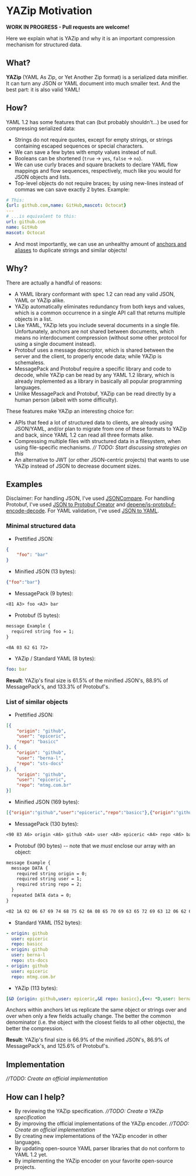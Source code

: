 # YAZip Motivation

__WORK IN PROGRESS - Pull requests are welcome!__

Here we explain what is YAZip and why it is an important compression mechanism for structured data.

## What?

__YAZip__ (YAML As Zip, or Yet Another Zip format) is a serialized data minifier. It can turn any JSON or YAML document into much smaller text. And the best part: it is also valid YAML!

## How?

YAML 1.2 has some features that can (but probably shouldn't...) be used for compressing serialized data:

- Strings do not require quotes, except for empty strings, or strings containing escaped sequences or special characters.
- We can save a few bytes with empty values instead of null.
- Booleans can be shortened (`true` -> `yes`, `false` -> `no`).
- We can use curly braces and square brackets to declare YAML flow mappings and flow sequences, respectively, much like you would for JSON objects and lists.
- Top-level objects do not require braces; by using new-lines instead of commas we can save exactly 2 bytes. Example:

```yaml
# This:
{url: github.com,name: GitHub,mascot: Octocat}
---
# ...is equivalent to this:
url: github.com
name: GitHub
mascot: Octocat
```
- And most importantly, we can use an unhealthy amount of [anchors and aliases](https://yaml.org/spec/1.2/spec.html#id2760395) to duplicate strings and similar objects!

## Why?

There are actually a handful of reasons:

- A YAML library conformant with spec 1.2 can read any valid JSON, YAML or YAZip alike.
- YAZip automatically eliminates redundancy from both keys and values, which is a common occurrence in a single API call that returns multiple objects in a list.
- Like YAML, YAZip lets you include several documents in a single file. Unfortunately, anchors are not shared between documents, which means no interdocument compression (without some other protocol for using a single document instead).
- Protobuf uses a message descriptor, which is shared between the server and the client, to properly encode data; while YAZip is schemaless.
- MessagePack and Protobuf require a specific library and code to decode, while YAZip can be read by any YAML 1.2 library, which is already implemented as a library in basically all popular programming languages.
- Unlike MessagePack and Protobuf, YAZip can be read directly by a human person (albeit with some difficulty).

These features make YAZip an interesting choice for:

- APIs that feed a lot of structured data to clients, are already using JSON/YAML, and/or plan to migrate from one of these formats to YAZip and back, since YAML 1.2 can read all three formats alike.
- Compressing multiple files with structured data in a filesystem, when using file-specific mechanisms. _// TODO: Start discussing strategies on this_
- An alternative to JWT (or other JSON-centric projects) that wants to use YAZip instead of JSON to decrease document sizes.

## Examples

Disclaimer: For handling JSON, I've used [JSONCompare](https://jsoncompare.com/). For handling Protobuf, I've used [JSON to Protobuf Creator](https://www.site24x7.com/tools/json-to-protobuf.html) and [depene/js-protobuf-encode-decode](https://github.com/depene/js-protobuf-encode-decode). For YAML validation, I've used [JSON to YAML](https://www.json2yaml.com/).

### Minimal structured data

- Prettified JSON:

```json
{
	"foo": "bar"
}
```

- Minified JSON (13 bytes):

```json
{"foo":"bar"}
```

- MessagePack (9 bytes):

```txt
<81 A3> foo <A3> bar
```

- Protobuf (5 bytes):

```txt
message Example {
  required string foo = 1;
}

<0A 03 62 61 72>
```

- YAZip / Standard YAML (8 bytes):

```yaml
foo: bar
```

__Result__: YAZip's final size is 61.5% of the minified JSON's, 88.9% of MessagePack's, and 133.3% of Protobuf's.

### List of similar objects

- Prettified JSON:

```json
[{
	"origin": "github",
	"user": "epiceric",
	"repo": "basicc"
}, {
	"origin": "github",
	"user": "berna-l",
	"repo": "sts-docs"
}, {
	"origin": "github",
	"user": "epiceric",
	"repo": "mtmg.com.br"
}]
```

- Minified JSON (169 bytes):

```json
[{"origin":"github","user":"epiceric","repo":"basicc"},{"origin":"github","user":"berna-l","repo":"sts-docs"},{"origin":"github","user":"epiceric","repo":"mtmg.com.br"}]
```

- MessagePack (130 bytes):

```txt
<90 83 A6> origin <A6> github <A4> user <A8> epiceric <A4> repo <A6> basicc <83 A6> origin <A6> github <A4> user <A7> berna-l <A4> repo <A8> sts-docs <83 A6> origin <A6> github <A4> user <A8> epiceric <A4> repo <AB> mtmg.com.br
```

- Protobuf (90 bytes) -- note that we _must_ enclose our array with an object:

```txt
message Example {
  message DATA {
    required string origin = 0;
    required string user = 1;
    required string repo = 2;
  }
  repeated DATA data = 0;
}

<02 1A 02 06 67 69 74 68 75 62 0A 08 65 70 69 63 65 72 69 63 12 06 62 61 73 69 63 63 02 1B 02 06 67 69 74 68 75 62 0A 07 62 65 72 6E 61 2D 6C 12 08 73 74 73 2D 64 6F 63 73 02 1F 02 06 67 69 74 68 75 62 0A 08 65 70 69 63 65 72 69 63 12 0B 6D 74 6D 67 2E 63 6F 6D 2E 62 72>
```

- Standard YAML (152 bytes):

```yaml
- origin: github
  user: epiceric
  repo: basicc
- origin: github
  user: berna-l
  repo: sts-docs
- origin: github
  user: epiceric
  repo: mtmg.com.br
```

- YAZip (113 bytes):

```yaml
[&D {origin: github,user: epiceric,&E repo: basicc},{<<: *D,user: berna-l,*E: sts-docs},{<<: *D,*E: mtmg.com.br}]
```

Anchors within anchors let us replicate the same object or strings over and over when only a few fields actually change. The better the common denominator (i.e. the object with the closest fields to all other objects), the better the compression.

__Result__: YAZip's final size is 66.9% of the minified JSON's, 86.9% of MessagePack's, and 125.6% of Protobuf's.

## Implementation

_//TODO: Create an official implementation_

## How can I help?

- By reviewing the YAZip specification. _//TODO: Create a YAZip specification_
- By improving the official implementations of the YAZip encoder. _//TODO: Create an official implementation_
- By creating new implementations of the YAZip encoder in other languages.
- By updating open-source YAML parser libraries that do not conform to YAML 1.2 yet.
- By implementing the YAZip encoder on your favorite open-source projects.
